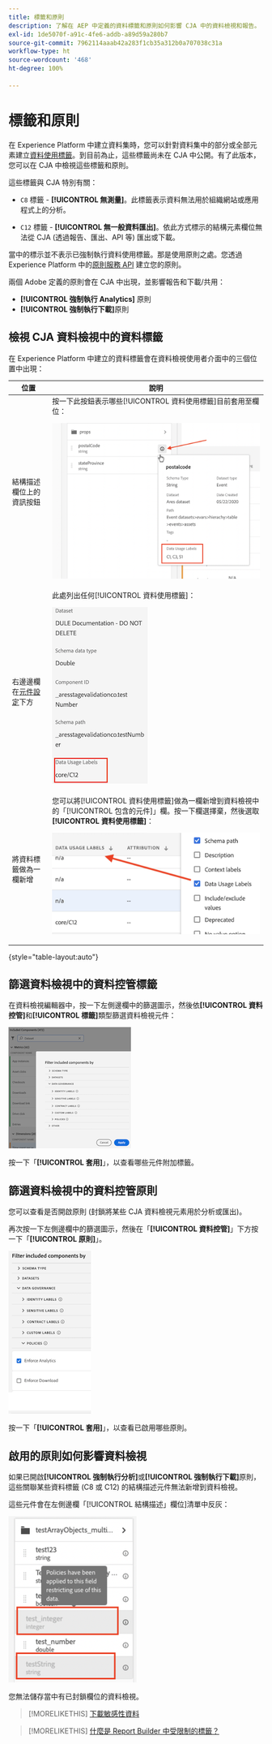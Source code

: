 ```yaml
---
title: 標籤和原則
description: 了解在 AEP 中定義的資料標籤和原則如何影響 CJA 中的資料檢視和報告。
exl-id: 1de5070f-a91c-4fe6-addb-a89d59a280b7
source-git-commit: 7962114aaab42a283f1cb35a312b0a707038c31a
workflow-type: ht
source-wordcount: '468'
ht-degree: 100%

---
```


# 標籤和原則

在 Experience Platform 中建立資料集時，您可以針對資料集中的部分或全部元素建立[資料使用標籤](https://experienceleague.adobe.com/docs/experience-platform/data-governance/labels/reference.html?lang=zh-Hant)。到目前為止，這些標籤尚未在 CJA 中公開。有了此版本，您可以在 CJA 中檢視這些標籤和原則。

這些標籤與 CJA 特別有關：

* `C8` 標籤 - **[!UICONTROL 無測量]**。此標籤表示資料無法用於組織網站或應用程式上的分析。

* `C12` 標籤 - **[!UICONTROL 無一般資料匯出]**。依此方式標示的結構元素欄位無法從 CJA (透過報告、匯出、API 等) 匯出或下載。

當中的標示並不表示已強制執行資料使用標籤。那是使用原則之處。您透過 Experience Platform 中的[原則服務 API](https://experienceleague.adobe.com/docs/experience-platform/data-governance/api/overview.html?lang=zh-Hant) 建立您的原則。

兩個 Adobe 定義的原則會在 CJA 中出現，並影響報告和下載/共用：

* **[!UICONTROL 強制執行 Analytics]** 原則
* **[!UICONTROL 強制執行下載]**&#x200B;原則

## 檢視 CJA 資料檢視中的資料標籤

在 Experience Platform 中建立的資料標籤會在資料檢視使用者介面中的三個位置中出現：

| 位置 | 說明 |
| --- | --- |
| 結構描述欄位上的資訊按鈕 | 按一下此按鈕表示哪些[!UICONTROL 資料使用標籤]目前套用至欄位：<p>![](assets/data-label-left.png) |
| 右邊邊欄在[元件設定](/help/data-views/component-settings/overview.md)下方 | 此處列出任何[!UICONTROL 資料使用標籤]：<p>![](assets/data-label-right.png) |
| 將資料標籤做為一欄新增 | 您可以將[!UICONTROL 資料使用標籤]做為一欄新增到資料檢視中的「[!UICONTROL 包含的元件]」欄。按一下欄選擇棄，然後選取&#x200B;**[!UICONTROL 資料使用標籤]**：<p>![](assets/data-label-column.png) |

{style=&quot;table-layout:auto&quot;}

## 篩選資料檢視中的資料控管標籤

在資料檢視編輯器中，按一下左側邊欄中的篩選圖示，然後依&#x200B;**[!UICONTROL 資料控管]**&#x200B;和&#x200B;**[!UICONTROL 標籤]**&#x200B;類型篩選資料檢視元件：

![](assets/filter-labels.png)

按一下「**[!UICONTROL 套用]**」，以查看哪些元件附加標籤。

## 篩選資料檢視中的資料控管原則

您可以查看是否開啟原則 (封鎖將某些 CJA 資料檢視元素用於分析或匯出)。

再次按一下左側邊欄中的篩選圖示，然後在「**[!UICONTROL 資料控管]**」下方按一下「**[!UICONTROL 原則]**」。

![](assets/filter-policies.png)

按一下「**[!UICONTROL 套用]**」，以查看已啟用哪些原則。

## 啟用的原則如何影響資料檢視

如果已開啟&#x200B;**[!UICONTROL 強制執行分析]**&#x200B;或&#x200B;**[!UICONTROL 強制執行下載]**&#x200B;原則，這些關聯某些資料標籤 (C8 或 C12) 的結構描述元件無法新增到資料檢視。

這些元件會在左側邊欄「[!UICONTROL 結構描述」欄位]清單中反灰：

![](assets/component-greyed.png)

您無法儲存當中有已封鎖欄位的資料檢視。

>[!MORELIKETHIS]
>[下載敏感性資料](/help/analysis-workspace/curate-share/download-send.md)

>[!MORELIKETHIS]
>[什麼是 Report Builder 中受限制的標籤？](https://experienceleague.adobe.com/docs/analytics-platform/using/cja-reportbuilder/restricted-labels.html?lang=zh-Hant)


